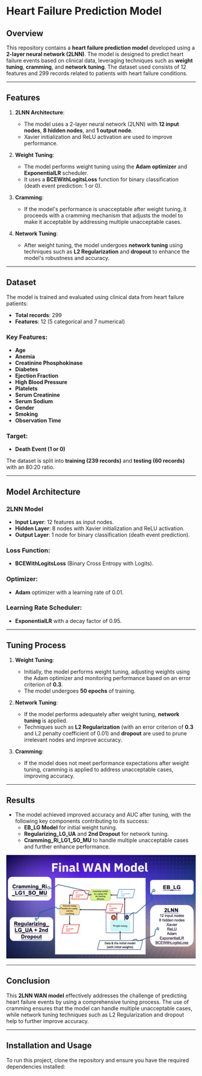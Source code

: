 # Heart Failure Prediction Model

## Overview

This repository contains a **heart failure prediction model** developed using a **2-layer neural network (2LNN)**. The model is designed to predict heart failure events based on clinical data, leveraging techniques such as **weight tuning**, **cramming**, and **network tuning**. The dataset used consists of 12 features and 299 records related to patients with heart failure conditions.

---

## Features

1. **2LNN Architecture**:
   - The model uses a 2-layer neural network (2LNN) with **12 input nodes**, **8 hidden nodes**, and **1 output node**.
   - Xavier initialization and ReLU activation are used to improve performance.

2. **Weight Tuning**:
   - The model performs weight tuning using the **Adam optimizer** and **ExponentialLR** scheduler.
   - It uses a **BCEWithLogitsLoss** function for binary classification (death event prediction: 1 or 0).

3. **Cramming**:
   - If the model's performance is unacceptable after weight tuning, it proceeds with a cramming mechanism that adjusts the model to make it acceptable by addressing multiple unacceptable cases.

4. **Network Tuning**:
   - After weight tuning, the model undergoes **network tuning** using techniques such as **L2 Regularization** and **dropout** to enhance the model's robustness and accuracy.

---

## Dataset

The model is trained and evaluated using clinical data from heart failure patients:

- **Total records**: 299
- **Features**: 12 (5 categorical and 7 numerical)
  
### Key Features:
- **Age**
- **Anemia**
- **Creatinine Phosphokinase**
- **Diabetes**
- **Ejection Fraction**
- **High Blood Pressure**
- **Platelets**
- **Serum Creatinine**
- **Serum Sodium**
- **Gender**
- **Smoking**
- **Observation Time**

### Target:
- **Death Event (1 or 0)**

The dataset is split into **training (239 records)** and **testing (60 records)** with an 80:20 ratio.

---

## Model Architecture

### 2LNN Model

- **Input Layer**: 12 features as input nodes.
- **Hidden Layer**: 8 nodes with Xavier initialization and ReLU activation.
- **Output Layer**: 1 node for binary classification (death event prediction).
  
### Loss Function:
- **BCEWithLogitsLoss** (Binary Cross Entropy with Logits).

### Optimizer:
- **Adam** optimizer with a learning rate of 0.01.

### Learning Rate Scheduler:
- **ExponentialLR** with a decay factor of 0.95.

---

## Tuning Process

1. **Weight Tuning**:
   - Initially, the model performs weight tuning, adjusting weights using the Adam optimizer and monitoring performance based on an error criterion of **0.3**.
   - The model undergoes **50 epochs** of training.

2. **Network Tuning**:
   - If the model performs adequately after weight tuning, **network tuning** is applied.
   - Techniques such as **L2 Regularization** (with an error criterion of **0.3** and L2 penalty coefficient of 0.01) and **dropout** are used to prune irrelevant nodes and improve accuracy.

3. **Cramming**:
   - If the model does not meet performance expectations after weight tuning, cramming is applied to address unacceptable cases, improving accuracy.

---

## Results

- The model achieved improved accuracy and AUC after tuning, with the following key components contributing to its success:
  - **EB_LG Model** for initial weight tuning.
  - **Regularizing_LG_UA** and **2nd Dropout** for network tuning.
  - **Cramming_Ri_LG1_SO_MU** to handle multiple unacceptable cases and further enhance performance.
    
![Model Results](final_model.png)

---

## Conclusion

This **2LNN WAN model** effectively addresses the challenge of predicting heart failure events by using a comprehensive tuning process. The use of cramming ensures that the model can handle multiple unacceptable cases, while network tuning techniques such as L2 Regularization and dropout help to further improve accuracy.

---

## Installation and Usage

To run this project, clone the repository and ensure you have the required dependencies installed:
